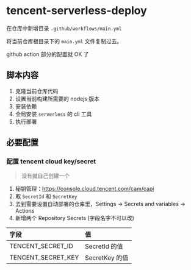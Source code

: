 # tencent-serverless-deploy

在仓库中新增目录 `.github/workflows/main.yml`

将当前仓库根目录下的 `main.yml` 文件复制过去。

github action 部分的配置就 OK 了

## 脚本内容

1. 克隆当前仓库代码
2. 设置当前构建所需要的 nodejs 版本
3. 安装依赖
4. 全局安装 `serverless` 的 cli 工具
5. 执行部署

## 必要配置

### 配置 tencent cloud key/secret

> 没有就自己创建一个

1. 秘钥管理：https://console.cloud.tencent.com/cam/capi
2. 取 `SecretId` 和 `SecretKey`
3. 去到需要设置自动部署的仓库里，Settings -> Secrets and variables -> Actions
4. 新增两个 Repository Secrets (字段名字不可以改)

字段 | 值
:----|:----
TENCENT_SECRET_ID | SecretId 的值
TENCENT_SECRET_KEY | SecretKey 的值
